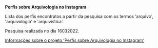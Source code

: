  **Perfis sobre Arquivologia no Instagram** 

 Lista dos perfis encontratos a partir da pesquisa com os termos 'arquivo', 'arquivologia' e 'arquivística'. 

 Pesquisa realizada no dia 16032022.



 [Informações sobre o projeto 'Perfis sobre Arquivologia no Instagram'](https://github.com/mmacpaulo/ProfilesArchiveInstagram)